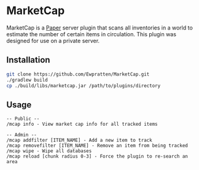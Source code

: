 # MarketCap

MarketCap is a [Paper](https://papermc.io/) server plugin that scans all inventories in a world to estimate the number of certain items in circulation. This plugin was designed for use on a private server.

## Installation

```sh
git clone https://github.com/Ewpratten/MarketCap.git
./gradlew build
cp ./build/libs/marketcap.jar /path/to/plugins/directory
```

## Usage

```text
-- Public --
/mcap info - View market cap info for all tracked items

-- Admin --
/mcap addfilter [ITEM_NAME] - Add a new item to track
/mcap removefilter [ITEM_NAME] - Remove an item from being tracked
/mcap wipe - Wipe all databases
/mcap reload [chunk radius 0-3] - Force the plugin to re-search an area
```